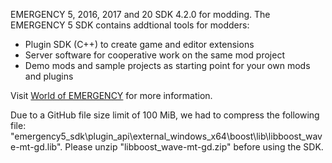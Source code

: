 EMERGENCY 5, 2016, 2017 and 20 SDK 4.2.0 for modding. The EMERGENCY 5 SDK contains addtional tools for modders:
- Plugin SDK (C++) to create game and editor extensions
- Server software for cooperative work on the same mod project
- Demo mods and sample projects as starting point for your own mods and plugins

Visit [World of EMERGENCY](https://www.world-of-emergency.com/modding) for more information.

Due to a GitHub file size limit of 100 MiB, we had to compress the following file: "emergency5_sdk\plugin_api\external\_windows_x64\boost\lib\libboost_wave-mt-gd.lib". Please unzip "libboost_wave-mt-gd.zip" before using the SDK.
